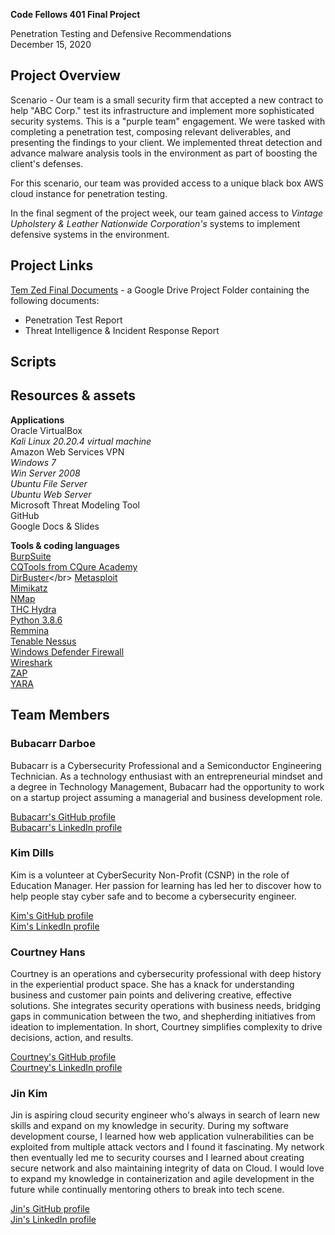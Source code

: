 **Code Fellows 401 Final Project**

Penetration Testing and Defensive Recommendations</br>
December 15, 2020

## Project Overview
Scenario - Our team is a small security firm that accepted a new contract to help "ABC Corp." test its infrastructure and implement more sophisticated security systems. This is a "purple team" engagement. We were tasked with completing a penetration test, composing relevant deliverables, and presenting the findings to your client. We implemented threat detection and advance malware analysis tools in the environment as part of boosting the client's defenses.

For this scenario, our team was provided access to a unique black box AWS cloud instance for penetration testing.

In the final segment of the project week, our team gained access to *Vintage Upholstery & Leather Nationwide Corporation's* systems to implement defensive systems in the environment.

## Project Links
[Tem Zed Final Documents](https://drive.google.com/drive/folders/1jVNCq9gw6gccJNmZu4katQDqXDTb58u1?usp=sharing) - a Google Drive Project Folder containing the following documents:
* Penetration Test Report
* Threat Intelligence & Incident Response Report

## Scripts

## Resources & assets
 
**Applications**</br>
Oracle VirtualBox</br>
*Kali Linux 20.20.4 virtual machine*</br>
Amazon Web Services VPN</br>
*Windows 7*</br>
*Win Server 2008*</br>
*Ubuntu File Server*</br>
*Ubuntu Web Server*</br>
Microsoft Threat Modeling Tool</br>
GitHub</br>
Google Docs & Slides</br>
 
**Tools & coding languages**</br>
[BurpSuite](https://portswigger.net/burp)</br>
[CQTools from CQure Academy](https://cqureacademy.com/blog/black-hat-asia-2019-tools)</br>
[DirBuster](https://tools.kali.org/web-applications/dirbuster#:~:text=DirBuster%20is%20a%20multi%20threaded,pages%20and%20applications%20hidden%20within.)</br>
[Metasploit](https://www.metasploit.com/)</br>
[Mimikatz](https://github.com/gentilkiwi/mimikatz)</br>
[NMap](https://nmap.org/)</br>
[THC Hydra](https://tools.kali.org/password-attacks/hydra)</br>
[Python 3.8.6](https://www.python.org/downloads/release/python-386/)</br>
[Remmina](https://remmina.org/)</br>
[Tenable Nessus](https://www.tenable.com/)</br>
[Windows Defender Firewall](https://docs.microsoft.com/en-us/windows/security/threat-protection/windows-firewall/windows-firewall-with-advanced-security)</br>
[Wireshark](https://www.wireshark.org/)</br>
[ZAP](https://www.zaproxy.org/)</br>
[YARA](https://yara.readthedocs.io/en/stable/)</b>

## Team Members

### Bubacarr Darboe
Bubacarr is a Cybersecurity Professional and a Semiconductor Engineering Technician. As a technology enthusiast with an entrepreneurial mindset and a degree in Technology Management, Bubacarr had the opportunity to work on a startup project assuming a managerial and business development role.

[Bubacarr's GitHub profile](https://github.com/bdarboe)</br>
[Bubacarr's LinkedIn profile](https://www.linkedin.com/in/bdarboe/)

### Kim Dills
Kim is a volunteer at CyberSecurity Non-Profit (CSNP) in the role of Education Manager.  Her passion for learning has led her to discover how to help people stay cyber safe and to become a cybersecurity engineer.

[Kim's GitHub profile](https://github.com/kddills)</br>
[Kim's LinkedIn profile](https://www.linkedin.com/in/kimberlydills/)

### Courtney Hans
Courtney is an operations and cybersecurity professional with deep history in the experiential product space. She has a knack for understanding business and customer pain points and delivering creative, effective solutions. She integrates security operations with business needs, bridging gaps in communication between the two, and shepherding initiatives from ideation to implementation. In short, Courtney simplifies complexity to drive decisions, action, and results.

[Courtney's GitHub profile](https://github.com/CourtHans)</br>
[Courtney's LinkedIn profile](https://www.linkedin.com/in/courtney-hans/)

### Jin Kim
Jin is aspiring cloud security engineer who's always in search of learn new skills and expand on my knowledge in security. During my software development course, I learned how web application vulnerabilities can be exploited from multiple attack vectors and I found it fascinating. My network then eventually led me to security courses and I learned about creating secure network and also maintaining integrity of data on Cloud. I would love to expand my knowledge in containerization and agile development in the future while continually mentoring others to break into tech scene.


[Jin's GitHub profile](https://github.com/jinwoov)</br>
[Jin's LinkedIn profile](https://www.linkedin.com/in/jinkim808/)